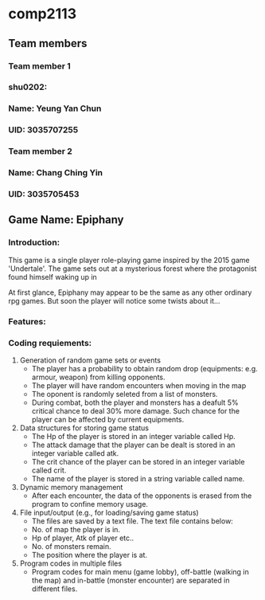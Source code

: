# comp2113
## Team members
### Team member 1
### shu0202:
### Name: Yeung Yan Chun
### UID: 3035707255
### Team member 2
### Name: Chang Ching Yin
### UID: 3035705453
## Game Name: Epiphany
### Introduction:
This game is a single player role-playing game inspired by the 2015 game 'Undertale'. The game sets out at a mysterious forest where the protagonist found himself waking up in

At first glance, Epiphany may appear to be the same as any other ordinary rpg games. But soon the player will notice some twists about it...

### Features:

### Coding requiements:
1. Generation of random game sets or events
   - The player has a probability to obtain random drop (equipments: e.g. armour, weapon) from killing opponents.
   - The player will have random encounters when moving in the map
   - The oponent is randomly seleted from a list of monsters.
   - During combat, both the player and monsters has a deafult 5% critical chance to deal 30% more damage. Such chance for the player can be affected by current equipments.
2. Data structures for storing game status
   - The Hp of the player is stored in an integer variable called Hp.
   - The attack damage that the player can be dealt is stored in an integer variable called atk.
   - The crit chance of the player can be stored in an integer variable called crit.
   - The name of the player is stored in a string variable called name.
3. Dynamic memory management
   - After each encounter, the data of the opponents is erased from the program to confine memory usage.
4. File input/output (e.g., for loading/saving game status)
   - The files are saved by a text file. The text file contains below:
    - No. of map the player is in.
    - Hp of player, Atk of player etc..
    - No. of monsters remain.
    - The position where the player is at. 
5. Program codes in multiple files
   - Program codes for main menu (game lobby), off-battle (walking in the map) and in-battle (monster encounter) are separated in different files.

